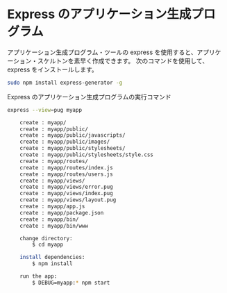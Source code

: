# Express のアプリケーション生成プログラム

アプリケーション生成プログラム・ツールの express を使用すると、アプリケーション・スケルトンを素早く作成できます。
次のコマンドを使用して、express をインストールします。

```sh
sudo npm install express-generator -g
```

Express のアプリケーション生成プログラムの実行コマンド

```sh
express --view=pug myapp

    create : myapp/
    create : myapp/public/
    create : myapp/public/javascripts/
    create : myapp/public/images/
    create : myapp/public/stylesheets/
    create : myapp/public/stylesheets/style.css
    create : myapp/routes/
    create : myapp/routes/index.js
    create : myapp/routes/users.js
    create : myapp/views/
    create : myapp/views/error.pug
    create : myapp/views/index.pug
    create : myapp/views/layout.pug
    create : myapp/app.js
    create : myapp/package.json
    create : myapp/bin/
    create : myapp/bin/www

    change directory:
        $ cd myapp

    install dependencies:
        $ npm install

    run the app:
        $ DEBUG=myapp:* npm start
```
